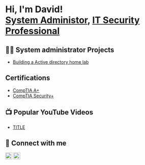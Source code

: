 <h1>Hi, I'm David! <br/><a href="https://github.com/DaavidM9403">System Administor</a>, <a href="https://www.linkedin.com/in/DavidMinor/">IT Security Professional</a>

<h2>👨‍💻 System administrator Projects</h2>

- [Building a Active directory home lab](https://github.com/DaavidM9403/Building-a-Active-directory-home-lab/tree/main)

<h2> Certifications </h2>

- [CompTIA A+](URL_PLACED_HERE)
- [CompTIA Security+](URL_PLACED_HERE)




<h2>📺 Popular YouTube Videos</h2>

- [TITLE](URL_GOES_HERE)


<h2> 🤳 Connect with me</h2>

[<img align="left" alt="davidminor792 | YouTube" width="22px" src="https://cdn.jsdelivr.net/npm/simple-icons@v3/icons/youtube.svg" />][youtube]
[<img align="left" alt="DavidMinor | LinkedIn" width="22px" src="https://cdn.jsdelivr.net/npm/simple-icons@v3/icons/linkedin.svg" />][linkedin]

[youtube]: https://www.youtube.com/c/davidminor792
[linkedin]: https://linkedin.com/in/DavidMinor

<!--
**DaavidM9403/DaavidM9403** is a ✨ _special_ ✨ repository because its `README.md` (this file) appears on your GitHub profile.

Here are some ideas to get you started:

- 🔭 I’m currently working on ...
- 🌱 I’m currently learning ...
- 👯 I’m looking to collaborate on ...
- 🤔 I’m looking for help with ...
- 💬 Ask me about ...
- 📫 How to reach me: ...
- 😄 Pronouns: ...
- ⚡ Fun fact: ...
-->
